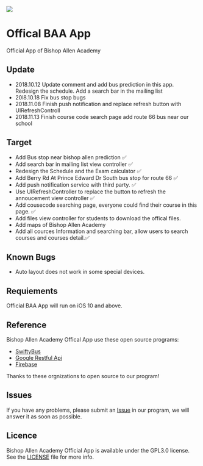 ![](https://github.com/BishopAllenAcademy/school/blob/master/school/Assets.xcassets/AppIcon.appiconset/Icon-60%403x.png)
# Offical BAA App
Official App of Bishop Allen Academy

Update
-------

* 2018.10.12 Update comment and add bus prediction in this app. Redesign the schedule. Add a search bar in the mailing list
* 20l8.10.18 Fix bus stop bugs
* 2018.11.08 Finish push notification and replace refresh button with UIRefreshControll
* 2018.11.13 Finish course code search page add route 66 bus near our school

Target
------
* Add Bus stop near bishop allen prediction ✅
* Add search bar in mailing list view controller ✅
* Redesign the Schedule and the Exam calculator ✅
* Add Berry Rd At Prince Edward Dr South bus stop for route 66 ✅
* Add push notification service with third party. ✅
* Use UIRefreshController to replace the button to refresh the annoucement view controller ✅
* Add cousecode searching page, everyone could find their course in this page. ✅
* Add files view controller for students to download the offical files.
* Add maps of Bishop Allen Academy
* Add all cources Information and searching bar, allow users to search courses and courses detail.✅


Known Bugs
-----------
* Auto layout does not work in some special devices.

Requiements
------
Official BAA App will run on iOS 10 and above.

Reference
-------
Bishop Allen Academy Offical App use these open source programs:

* [SwiftyBus](https://github.com/MrAdamBoyd/SwiftBus)
* [Google Restful Api](https://github.com/google/google-api-objectivec-client-for-rest)
* [Firebase](https://firebase.google.com/)

Thanks to these orgnizations to open source to our program!



Issues
-------
If you have any problems, please submit an [Issue](https://github.com/BishopAllenAcademy/school/issues) in our program, we will answer it as soon as possible.

Licence
---------
Bishop Allen Academy Official App is available under the GPL3.0 license. See the [LICENSE](https://github.com/BishopAllenAcademy/school/blob/master/LICENSE) file for more info.
